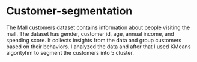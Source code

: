 # Customer-segmentation
The Mall customers dataset contains information about people visiting the mall. The dataset has gender, customer id, age, annual income, and spending score. It collects insights from the data and group customers based on their behaviors. I analyzed the data and after that I used KMeans algorityhm to segment the customers into 5 cluster.
